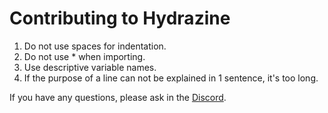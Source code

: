 # Contributing to Hydrazine

1. Do not use spaces for indentation.
2. Do not use * when importing.
3. Use descriptive variable names.
4. If the purpose of a line can not be explained in 1 sentence, it's too long.

If you have any questions, please ask in the [Discord](https://discord.gg/jYqX9s9FCj).